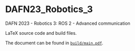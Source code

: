 # DAFN23_Robotics_3

DAFN 2023 - Robotics 3: ROS 2 - Advanced communication

LaTeX source code and build files.

The document can be found in [`build/main.pdf`](build/main.pdf).
